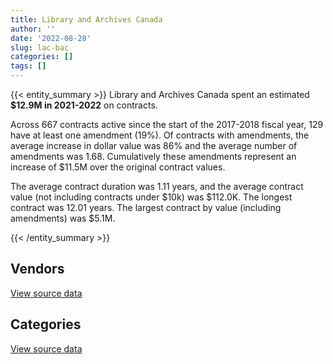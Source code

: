```yaml
---
title: Library and Archives Canada
author: ''
date: '2022-08-28'
slug: lac-bac
categories: []
tags: []
---
```


<script src="/rmarkdown-libs/htmlwidgets/htmlwidgets.js"></script>
<link href="/rmarkdown-libs/datatables-css/datatables-crosstalk.css" rel="stylesheet" />
<script src="/rmarkdown-libs/datatables-binding/datatables.js"></script>
<script src="/rmarkdown-libs/jquery/jquery-3.6.0.min.js"></script>
<link href="/rmarkdown-libs/dt-core-bootstrap/css/dataTables.bootstrap.min.css" rel="stylesheet" />
<link href="/rmarkdown-libs/dt-core-bootstrap/css/dataTables.bootstrap.extra.css" rel="stylesheet" />
<script src="/rmarkdown-libs/dt-core-bootstrap/js/jquery.dataTables.min.js"></script>
<script src="/rmarkdown-libs/dt-core-bootstrap/js/dataTables.bootstrap.min.js"></script>
<link href="/rmarkdown-libs/crosstalk/css/crosstalk.min.css" rel="stylesheet" />
<script src="/rmarkdown-libs/crosstalk/js/crosstalk.min.js"></script>
<script src="/rmarkdown-libs/htmlwidgets/htmlwidgets.js"></script>
<link href="/rmarkdown-libs/datatables-css/datatables-crosstalk.css" rel="stylesheet" />
<script src="/rmarkdown-libs/datatables-binding/datatables.js"></script>
<script src="/rmarkdown-libs/jquery/jquery-3.6.0.min.js"></script>
<link href="/rmarkdown-libs/dt-core-bootstrap/css/dataTables.bootstrap.min.css" rel="stylesheet" />
<link href="/rmarkdown-libs/dt-core-bootstrap/css/dataTables.bootstrap.extra.css" rel="stylesheet" />
<script src="/rmarkdown-libs/dt-core-bootstrap/js/jquery.dataTables.min.js"></script>
<script src="/rmarkdown-libs/dt-core-bootstrap/js/dataTables.bootstrap.min.js"></script>
<link href="/rmarkdown-libs/crosstalk/css/crosstalk.min.css" rel="stylesheet" />
<script src="/rmarkdown-libs/crosstalk/js/crosstalk.min.js"></script>

{{< entity_summary >}}
Library and Archives Canada spent an estimated **\$12.9M in 2021-2022** on contracts.

Across 667 contracts active since the start of the 2017-2018 fiscal year, 129 have at least one amendment (19%). Of contracts with amendments, the average increase in dollar value was 86% and the average number of amendments was 1.68. Cumulatively these amendments represent an increase of \$11.5M over the original contract values.

The average contract duration was 1.11 years, and the average contract value (not including contracts under \$10k) was \$112.0K. The longest contract was 12.01 years. The largest contract by value (including amendments) was \$5.1M.

{{< /entity_summary >}}

## Vendors

<div id="htmlwidget-1" style="width:100%;height:auto;" class="datatables html-widget"></div>
<script type="application/json" data-for="htmlwidget-1">{"x":{"style":"bootstrap","filter":"none","vertical":false,"data":[["<a href=\"/vendors/advanced_business_interiors/\">ADVANCED BUSINESS INTERIORS<\/a>","<a href=\"/vendors/aon_reed_stenhouse/\">AON REED STENHOUSE<\/a>","<a href=\"/vendors/asokan_business_interiors/\">ASOKAN BUSINESS INTERIORS<\/a>","<a href=\"/vendors/banctec_canada/\">BANCTEC CANADA<\/a>","<a href=\"/vendors/bmc_software_canada/\">BMC SOFTWARE CANADA<\/a>","<a href=\"/vendors/carahsoft_technology/\">CARAHSOFT TECHNOLOGY<\/a>","<a href=\"/vendors/cbci_telecom/\">CBCI TELECOM<\/a>","<a href=\"/vendors/cedrom_sni/\">CEDROM SNI<\/a>","<a href=\"/vendors/cgi/\">CGI<\/a>","<a href=\"/vendors/cnw_group/\">CNW GROUP<\/a>","<a href=\"/vendors/commvault_systems/\">COMMVAULT SYSTEMS<\/a>","<a href=\"/vendors/convergint_technologies/\">CONVERGINT TECHNOLOGIES<\/a>","<a href=\"/vendors/eclipsys_solutions/\">ECLIPSYS SOLUTIONS<\/a>","<a href=\"/vendors/environics_research_group/\">ENVIRONICS RESEARCH GROUP<\/a>","<a href=\"/vendors/fast_track_staffing/\">FAST TRACK STAFFING<\/a>","<a href=\"/vendors/freebalance/\">FREEBALANCE<\/a>","<a href=\"/vendors/gartner/\">GARTNER<\/a>","<a href=\"/vendors/gc_strategies/\">GC STRATEGIES<\/a>","<a href=\"/vendors/gilmore_reproductions/\">GILMORE REPRODUCTIONS<\/a>","<a href=\"/vendors/global_knowledge/\">GLOBAL KNOWLEDGE<\/a>","<a href=\"/vendors/info_tech_research_group/\">INFO TECH RESEARCH GROUP<\/a>","<a href=\"/vendors/it_net_consultants/\">IT NET CONSULTANTS<\/a>","<a href=\"/vendors/itex/\">ITEX<\/a>","<a href=\"/vendors/mnp/\">MNP<\/a>","<a href=\"/vendors/navpoint_consulting_group/\">NAVPOINT CONSULTING GROUP<\/a>","<a href=\"/vendors/nova_networks/\">NOVA NETWORKS<\/a>","<a href=\"/vendors/oproma/\">OPROMA<\/a>","<a href=\"/vendors/oracle_canada/\">ORACLE CANADA<\/a>","<a href=\"/vendors/orangutech/\">ORANGUTECH<\/a>","<a href=\"/vendors/prosci_canada/\">PROSCI CANADA<\/a>","<a href=\"/vendors/purespirit_solutions/\">PURESPIRIT SOLUTIONS<\/a>","<a href=\"/vendors/rohde_schwarz_canada/\">ROHDE SCHWARZ CANADA<\/a>","<a href=\"/vendors/scalar_decisions/\">SCALAR DECISIONS<\/a>","<a href=\"/vendors/softsim_technologies/\">SOFTSIM TECHNOLOGIES<\/a>","<a href=\"/vendors/tecsis/\">TECSIS<\/a>","<a href=\"/vendors/telecom_computer_services/\">TELECOM COMPUTER SERVICES<\/a>","<a href=\"/vendors/the_halifax_computer_consulting_group/\">THE HALIFAX COMPUTER CONSULTING GROUP<\/a>","<a href=\"/vendors/the_halifax_group/\">THE HALIFAX GROUP<\/a>"],[81006.91,11300,null,16768.96,30067.25,26250.24,46218.43,460.22,null,null,15176.7,null,210290.44,59332.91,6593.55,100441.44,177411.46,97440,null,27676.81,36500,483780.59,181617.67,null,50290.29,null,85840.93,126709.91,358042.02,null,275651.48,2747.97,null,null,null,76260.71,342776.5,218905.46],[null,11330.87,72039.17,90256.43,20192.36,null,11412.7,null,34478.7,4047.5,null,null,null,null,8264.52,102290.22,314274.11,null,null,null,14913.44,339092.78,null,null,500000,null,86076.11,164243.96,1906200.98,25181.54,null,20577.78,32833.39,null,null,null,552670.48,530592.05],[null,11297.55,null,90009.83,20364.64,null,null,null,null,6451.25,null,null,null,null,8241.94,103219.03,31031.87,null,null,null,1046.56,347334.02,null,null,null,31595.13,null,130919.13,null,47258.44,null,null,null,null,14110.57,null,551160.45,529142.35],[null,897.81,20603.52,90009.83,19166.49,null,null,null,null,6451.25,null,12118.24,null,null,null,115872.5,null,null,3361.92,null,null,379660.72,null,24150,null,111459.06,null,131769.62,104693.01,29666.95,null,null,null,67701.02,24693.5,null,551160.45,529142.35]],"container":"<table class=\"table table-striped table-hover row-border order-column display\">\n  <thead>\n    <tr>\n      <th>Vendor<\/th>\n      <th>2018-2019<\/th>\n      <th>2019-2020<\/th>\n      <th>2020-2021<\/th>\n      <th>2021-2022<\/th>\n    <\/tr>\n  <\/thead>\n<\/table>","options":{"order":[[4,"desc"]],"pageLength":10,"autoWidth":true,"columnDefs":[{"targets":1,"render":"function(data, type, row, meta) {\n    return type !== 'display' ? data : DTWidget.formatCurrency(data, \"$\", 2, 3, \",\", \".\", true, null);\n  }"},{"targets":2,"render":"function(data, type, row, meta) {\n    return type !== 'display' ? data : DTWidget.formatCurrency(data, \"$\", 2, 3, \",\", \".\", true, null);\n  }"},{"targets":3,"render":"function(data, type, row, meta) {\n    return type !== 'display' ? data : DTWidget.formatCurrency(data, \"$\", 2, 3, \",\", \".\", true, null);\n  }"},{"targets":4,"render":"function(data, type, row, meta) {\n    return type !== 'display' ? data : DTWidget.formatCurrency(data, \"$\", 2, 3, \",\", \".\", true, null);\n  }"},{"width":"16%","targets":[1,2,3,4]},{"className":"dt-right","targets":[1,2,3,4]}],"orderClasses":false}},"evals":["options.columnDefs.0.render","options.columnDefs.1.render","options.columnDefs.2.render","options.columnDefs.3.render"],"jsHooks":[]}</script>
<p class="text-right">
<a href="https://github.com/GoC-Spending/contracts-data/tree/main/data/out/departments/lac-bac/summary_by_fiscal_year_by_vendor.csv" class="source-data-link btn btn-link">View source data</a>
</p>

## Categories

<div id="htmlwidget-2" style="width:100%;height:auto;" class="datatables html-widget"></div>
<script type="application/json" data-for="htmlwidget-2">{"x":{"style":"bootstrap","filter":"none","vertical":false,"data":[["<a href=\"/categories/facilities_and_construction/\">Facilities and construction<\/a>","<a href=\"/categories/office_management/\">Office management<\/a>","<a href=\"/categories/professional_services/\">Professional services<\/a>","<a href=\"/categories/information_technology/\">Information technology<\/a>","<a href=\"/categories/industrial_products_and_services/\">Industrial products and services<\/a>","<a href=\"/categories/travel/\">Travel<\/a>","<a href=\"/categories/security_and_protection/\">Security and protection<\/a>","<a href=\"/categories/human_capital/\">Human capital<\/a>"],[39813.72,381828.92,1970261.92,7299458.05,281079.05,583986.13,41270.71,329904.51],[24507.39,381200.05,2411426.53,8312913.43,737527.17,879584.04,281506.17,589783.9],[21628.85,200366.13,2805997.29,5640767.3,759967.75,877180.81,2036258.1,194994.11],[11641.7,265266.71,1573539.04,7505429.72,571941.09,877180.81,2065656.94,77410.62]],"container":"<table class=\"table table-striped table-hover row-border order-column display\">\n  <thead>\n    <tr>\n      <th>Category<\/th>\n      <th>2018-2019<\/th>\n      <th>2019-2020<\/th>\n      <th>2020-2021<\/th>\n      <th>2021-2022<\/th>\n    <\/tr>\n  <\/thead>\n<\/table>","options":{"order":[[4,"desc"]],"dom":"t","pageLength":30,"autoWidth":true,"columnDefs":[{"targets":1,"render":"function(data, type, row, meta) {\n    return type !== 'display' ? data : DTWidget.formatCurrency(data, \"$\", 2, 3, \",\", \".\", true, null);\n  }"},{"targets":2,"render":"function(data, type, row, meta) {\n    return type !== 'display' ? data : DTWidget.formatCurrency(data, \"$\", 2, 3, \",\", \".\", true, null);\n  }"},{"targets":3,"render":"function(data, type, row, meta) {\n    return type !== 'display' ? data : DTWidget.formatCurrency(data, \"$\", 2, 3, \",\", \".\", true, null);\n  }"},{"targets":4,"render":"function(data, type, row, meta) {\n    return type !== 'display' ? data : DTWidget.formatCurrency(data, \"$\", 2, 3, \",\", \".\", true, null);\n  }"},{"width":"16%","targets":[1,2,3,4]},{"className":"dt-right","targets":[1,2,3,4]}],"orderClasses":false,"lengthMenu":[10,25,30,50,100]}},"evals":["options.columnDefs.0.render","options.columnDefs.1.render","options.columnDefs.2.render","options.columnDefs.3.render"],"jsHooks":[]}</script>
<p class="text-right">
<a href="https://github.com/GoC-Spending/contracts-data/tree/main/data/out/departments/lac-bac/summary_by_fiscal_year_by_category.csv" class="source-data-link btn btn-link">View source data</a>
</p>
